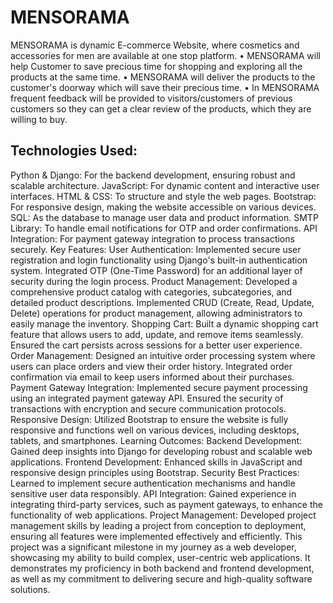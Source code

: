 # MENSORAMA
MENSORAMA is dynamic E-commerce Website, where cosmetics and accessories for men are available at one stop platform.
• MENSORAMA will help Customer to save precious time for shopping and exploring all the products at the same time. 
• MENSORAMA will deliver the products to the customer's doorway which will save their precious time.
• In MENSORAMA frequent feedback will be provided to visitors/customers of previous customers so they can get a clear review of the products, which they are willing to buy.

## Technologies Used:
Python & Django: For the backend development, ensuring robust and scalable architecture.
JavaScript: For dynamic content and interactive user interfaces.
HTML & CSS: To structure and style the web pages.
Bootstrap: For responsive design, making the website accessible on various devices.
SQL: As the database to manage user data and product information.
SMTP Library: To handle email notifications for OTP and order confirmations.
API Integration: For payment gateway integration to process transactions securely.
Key Features:
User Authentication: Implemented secure user registration and login functionality using Django's built-in authentication system. Integrated OTP (One-Time Password) for an additional layer of security during the login process.
Product Management: Developed a comprehensive product catalog with categories, subcategories, and detailed product descriptions. Implemented CRUD (Create, Read, Update, Delete) operations for product management, allowing administrators to easily manage the inventory.
Shopping Cart: Built a dynamic shopping cart feature that allows users to add, update, and remove items seamlessly. Ensured the cart persists across sessions for a better user experience.
Order Management: Designed an intuitive order processing system where users can place orders and view their order history. Integrated order confirmation via email to keep users informed about their purchases.
Payment Gateway Integration: Implemented secure payment processing using an integrated payment gateway API. Ensured the security of transactions with encryption and secure communication protocols.
Responsive Design: Utilized Bootstrap to ensure the website is fully responsive and functions well on various devices, including desktops, tablets, and smartphones.
Learning Outcomes:
Backend Development: Gained deep insights into Django for developing robust and scalable web applications.
Frontend Development: Enhanced skills in JavaScript and responsive design principles using Bootstrap.
Security Best Practices: Learned to implement secure authentication mechanisms and handle sensitive user data responsibly.
API Integration: Gained experience in integrating third-party services, such as payment gateways, to enhance the functionality of web applications.
Project Management: Developed project management skills by leading a project from conception to deployment, ensuring all features were implemented effectively and efficiently.
This project was a significant milestone in my journey as a web developer, showcasing my ability to build complex, user-centric web applications. It demonstrates my proficiency in both backend and frontend development, as well as my commitment to delivering secure and high-quality software solutions.

